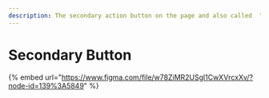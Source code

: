 ```yaml
---
description: The secondary action button on the page and also called  "Ghost" Button
---
```


# Secondary Button

{% embed url="https://www.figma.com/file/w78ZiMR2USgl1CwXVrcxXv/?node-id=139%3A5849" %}



